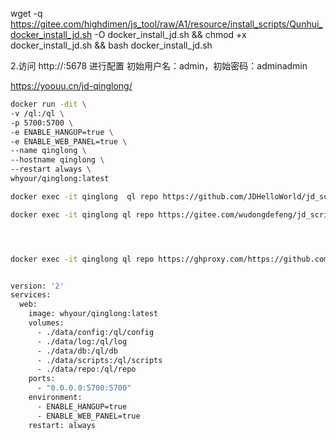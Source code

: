



 wget -q https://gitee.com/highdimen/js_tool/raw/A1/resource/install_scripts/Qunhui_docker_install_jd.sh -O docker_install_jd.sh && chmod +x docker_install_jd.sh && bash docker_install_jd.sh

2.访问 http://<ip>:5678 进行配置
初始用户名：admin，初始密码：adminadmin







https://yoouu.cn/jd-qinglong/

```bash
docker run -dit \
-v /ql:/ql \
-p 5700:5700 \
-e ENABLE_HANGUP=true \
-e ENABLE_WEB_PANEL=true \
--name qinglong \
--hostname qinglong \
--restart always \
whyour/qinglong:latest

docker exec -it qinglong  ql repo https://github.com/JDHelloWorld/jd_scripts.git "jd_|jx_|getJDCookie" "activity|backUp" "^jd[^_]|USER"

docker exec -it qinglong ql repo https://gitee.com/wudongdefeng/jd_scripts "jd|jd_|jx_|getJDCookie" "activity|backUp" "^jd1|USER"




docker exec -it qinglong ql repo https://ghproxy.com/https://github.com/shufflewzc/faker2.git "jd_|jx_|gua_|jddj_|getJDCookie" "activity|backUp" "^jd[^_]|USER|utils|ZooFaker_Necklace.js|JDJRValidator_Pure|sign_graphics_validate"


version: '2'
services:
  web:
    image: whyour/qinglong:latest
    volumes:
      - ./data/config:/ql/config
      - ./data/log:/ql/log
      - ./data/db:/ql/db
      - ./data/scripts:/ql/scripts
      - ./data/repo:/ql/repo
    ports:
      - "0.0.0.0:5700:5700"
    environment:
      - ENABLE_HANGUP=true
      - ENABLE_WEB_PANEL=true
    restart: always
    

```





